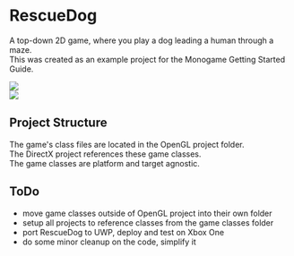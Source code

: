 # RescueDog
A top-down 2D game, where you play a dog leading a human through a maze.  
This was created as an example project for the Monogame Getting Started Guide.

![](https://github.com/MrGrak/RescueDog/blob/master/rescueDogCapture1.gif)  
![](https://github.com/MrGrak/RescueDog/blob/master/rescueDogCapture2.gif)  

## Project Structure
The game's class files are located in the OpenGL project folder.  
The DirectX project references these game classes.  
The game classes are platform and target agnostic.

## ToDo
+ move game classes outside of OpenGL project into their own folder
+ setup all projects to reference classes from the game classes folder
+ port RescueDog to UWP, deploy and test on Xbox One
+ do some minor cleanup on the code, simplify it

